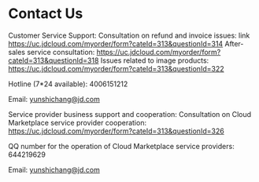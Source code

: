 # Contact Us

Customer Service Support: 
Consultation on refund and invoice issues: link https://uc.jdcloud.com/myorder/form?cateId=313&questionId=314
After-sales service consultation: https://uc.jdcloud.com/myorder/form?cateId=313&questionId=318
Issues related to image products: https://uc.jdcloud.com/myorder/form?cateId=313&questionId=322 

Hotline (7*24 available): 4006151212

Email: yunshichang@jd.com




Service provider business support and cooperation:
Consultation on Cloud Marketplace service provider cooperation: https://uc.jdcloud.com/myorder/form?cateId=313&questionId=326

QQ number for the operation of Cloud Marketplace service providers: 644219629 

Email: yunshichang@jd.com
